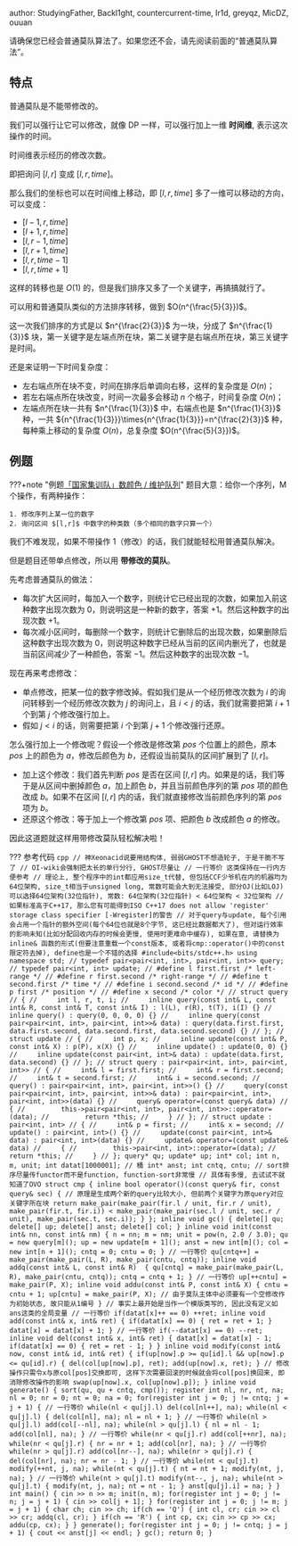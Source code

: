 author: StudyingFather, Backl1ght, countercurrent-time, Ir1d, greyqz, MicDZ, ouuan

请确保您已经会普通莫队算法了。如果您还不会，请先阅读前面的“普通莫队算法”。

## 特点

普通莫队是不能带修改的。

我们可以强行让它可以修改，就像 DP 一样，可以强行加上一维 **时间维**, 表示这次操作的时间。

时间维表示经历的修改次数。

即把询问 $[l,r]$ 变成 $[l,r,time]$。

那么我们的坐标也可以在时间维上移动，即 $[l,r,time]$ 多了一维可以移动的方向，可以变成：

- $[l-1,r,time]$
- $[l+1,r,time]$
- $[l,r-1,time]$
- $[l,r+1,time]$
- $[l,r,time-1]$
- $[l,r,time+1]$

这样的转移也是 $O(1)$ 的，但是我们排序又多了一个关键字，再搞搞就行了。

可以用和普通莫队类似的方法排序转移，做到 $O(n^{\frac{5}{3}})$。

这一次我们排序的方式是以 $n^{\frac{2}{3}}$ 为一块，分成了 $n^{\frac{1}{3}}$ 块，第一关键字是左端点所在块，第二关键字是右端点所在块，第三关键字是时间。

还是来证明一下时间复杂度：

- 左右端点所在块不变，时间在排序后单调向右移，这样的复杂度是 $O(n)$；
- 若左右端点所在块改变，时间一次最多会移动 $n$ 个格子，时间复杂度 $O(n)$；
- 左端点所在块一共有 $n^{\frac{1}{3}}$ 中，右端点也是 $n^{\frac{1}{3}}$ 种，一共 ${n^{\frac{1}{3}}}\times{n^{\frac{1}{3}}}=n^{\frac{2}{3}}$ 种，每种乘上移动的复杂度 $O(n)$，总复杂度 $O(n^{\frac{5}{3}})$。

## 例题

???+note "例题[「国家集训队」数颜色 / 维护队列](https://www.luogu.com.cn/problem/P1903)"
    题目大意：给你一个序列，M 个操作，有两种操作：
    
    1. 修改序列上某一位的数字
    2. 询问区间 $[l,r]$ 中数字的种类数（多个相同的数字只算一个）

我们不难发现，如果不带操作 1（修改）的话，我们就能轻松用普通莫队解决。

但是题目还带单点修改，所以用 **带修改的莫队**。

先考虑普通莫队的做法：

- 每次扩大区间时，每加入一个数字，则统计它已经出现的次数，如果加入前这种数字出现次数为 $0$，则说明这是一种新的数字，答案 $+1$。然后这种数字的出现次数 $+1$。
- 每次减小区间时，每删除一个数字，则统计它删除后的出现次数，如果删除后这种数字出现次数为 $0$，则说明这种数字已经从当前的区间内删光了，也就是当前区间减少了一种颜色，答案 $-1$。然后这种数字的出现次数 $-1$。

现在再来考虑修改：

- 单点修改，把某一位的数字修改掉。假如我们是从一个经历修改次数为 $i$ 的询问转移到一个经历修改次数为 $j$ 的询问上，且 $i<j$ 的话，我们就需要把第 $i+1$ 个到第 $j$ 个修改强行加上。
- 假如 $j<i$ 的话，则需要把第 $i$ 个到第 $j+1$ 个修改强行还原。

怎么强行加上一个修改呢？假设一个修改是修改第 $pos$ 个位置上的颜色，原本 $pos$ 上的颜色为 $a$，修改后颜色为 $b$，还假设当前莫队的区间扩展到了 $[l,r]$。

- 加上这个修改：我们首先判断 $pos$ 是否在区间 $[l,r]$ 内。如果是的话，我们等于是从区间中删掉颜色 $a$，加上颜色 $b$，并且当前颜色序列的第 $pos$ 项的颜色改成 $b$。如果不在区间 $[l,r]$ 内的话，我们就直接修改当前颜色序列的第 $pos$ 项为 $b$。
- 还原这个修改：等于加上一个修改第 $pos$ 项、把颜色 $b$ 改成颜色 $a$ 的修改。

因此这道题就这样用带修改莫队轻松解决啦！

??? 参考代码
    ```cpp
    // 神Xeonacid说要用结构体, 弱弱GHOST不想造轮子, 于是干脆不写了
    // OI-wiki会强制把太长的单行分行, GHOST尽量让 // 一行等价 这类保持在一行内方便参考
    // 理论上, 整个程序中的int都应用size_t代替, 但包括CCF少爷机在内的机器均为64位架构, size_t相当于unsigned long, 常数可能会大到无法接受, 部分OJ(比如LOJ)可以选择64位架构(32位指针), 常数: 64位架构(32位指针) < 64位架构 < 32位架构
    // 如果标准高于C++17, 那么您有可能得到ISO C++17 does not allow 'register' storage class specifier [-Wregister]的警告
    // 对于query与update, 每个引用会占用一个指针的额外空间(每个64位也就是8个字节, 这已经比数据都大了), 但对运行效率的影响未知(比如分配回收内存的时候会更慢, 使用时更难命中缓存), 如果在意, 请替换为inline& 函数的形式(但要注意重载一个const版本, 或者将cmp::operator()中的const限定符去掉), define也是一个不错的选择
    #include<bits/stdc++.h>
    using namespace std;
    // typedef pair<pair<int, int>, pair<int, int>> query;
    // typedef pair<int, int> update;
    // #define l first.first /* left-range */
    // #define r first.second /* right-range */
    // #define t second.first /* time */
    // #define i second.second /* id */
    // #define p first /* position */
    // #define x second /* color */
    // struct query
    // {
    //     int l, r, t, i;
    //     inline query(const int& L, const int& R, const int& T, const int& I) : l(L), r(R), t(T), i(I) {}
    //     inline query() : query(0, 0, 0, 0) {}
    //     inline query(const pair<pair<int, int>, pair<int, int>>& data) : query(data.first.first, data.first.second, data.second.first, data.second.second) {}
    // };
    // struct update
    // {
    //     int p, x;
    //     inline update(const int& P, const int& X) : p(P), x(X) {}
    //     inline update() : update(0, 0) {}
    //     inline update(const pair<int, int>& data) : update(data.first, data.second) {}
    // };
    // struct query : pair<pair<int, int>, pair<int, int>>
    // {
    //     int& l = first.first;
    //     int& r = first.second;
    //     int& t = second.first;
    //     int& i = second.second;
    //     query() : pair<pair<int, int>, pair<int, int>>() {}
    //     query(const pair<pair<int, int>, pair<int, int>>& data) : pair<pair<int, int>, pair<int, int>>(data) {}
    //     query& operator=(const query& data)
    //     {
    //         this->pair<pair<int, int>, pair<int, int>>::operator=(data);
    //         return *this;
    //     }
    // };
    // struct update : pair<int, int>
    // {
    //     int& p = first;
    //     int& x = second;
    //     update() : pair<int, int>() {}
    //     update(const pair<int, int>& data) : pair<int, int>(data) {}
    //     update& operator=(const update& data)
    //     {
    //         this->pair<int, int>::operator=(data);
    //         return *this;
    //     }
    // };
    query* qu;
    update* up;
    int* col;
    int n, m, unit;
    int datat[1000001]; // 桶
    int* anst;
    int cntq, cntu;
    // sort排序尽量传functor而不是function, function-sort非常慢
    // 具体有多慢, 去试试不就知道了OVO
    struct cmp
    {
        inline bool operator()(const query& fir, const query& sec)
        {
            // 原理是生成两个新的query比较大小, 但前两个关键字为原query对应关键字所在块
            return make_pair(make_pair(fir.l / unit, fir.r / unit), make_pair(fir.t, fir.i)) < make_pair(make_pair(sec.l / unit, sec.r / unit), make_pair(sec.t, sec.i));
        }
    };
    inline void gc()
    {
        delete[] qu;
        delete[] up;
        delete[] anst;
        delete[] col;
    }
    inline void init(const int& nn, const int& nm)
    {
        n = nn;
        m = nm;
        unit = pow(n, 2.0 / 3.0);
        qu = new query[m]();
        up = new update[m + 1]();
        anst = new int[m]();
        col = new int[n + 1]();
        cntq = 0;
        cntu = 0;
    }
    // 一行等价 qu[cntq++] = make_pair(make_pair(L, R), make_pair(cntu, cntq));
    inline void addq(const int& L, const int& R) 
    {
        qu[cntq] = make_pair(make_pair(L, R), make_pair(cntu, cntq));
        cntq = cntq + 1;
    }
    // 一行等价 up[++cntu] = make_pair(P, X);
    inline void addu(const int& P, const int& X)
    {
        cntu = cntu + 1;
        up[cntu] = make_pair(P, X);
        // 由于莫队主体中必须要有一个空修改作为初始状态, 故只能从1编号
    }
    // 事实上最开始是当作一个模版类写的, 因此没有定义如ans这类的全局变量
    // 一行等价 if(datat[x]++ == 0) ++ret;
    inline void add(const int& x, int& ret)
    {
        if(datat[x] == 0)
        {
            ret = ret + 1;
        }
        datat[x] = datat[x] + 1;
    }
    // 一行等价 if(--datat[x] == 0) --ret;
    inline void del(const int& x, int& ret)
    {
        datat[x] = datat[x] - 1;
        if(datat[x] == 0)
        {
            ret = ret - 1;
        }
    }
    inline void modify(const int& now, const int& id, int& ret)
    {
        if(up[now].p >= qu[id].l && up[now].p <= qu[id].r)
        {
            del(col[up[now].p], ret);
            add(up[now].x, ret);
        }
        // 修改操作只需令x与原col[pos]交换即可, 这样下次需要回滚的时候就会将col[pos]换回来, 即消除修改操作的影响
        swap(up[now].x, col[up[now].p]);
    }
    inline void generate()
    {
        sort(qu, qu + cntq, cmp());
        register int nl, nr, nt, na;
        nl = 0;
        nr = 0;
        nt = 0;
        na = 0;
        for(register int j = 0; j != cntq; j = j + 1)
        {
            // 一行等价 while(nl < qu[j].l) del(col[nl++], na);
            while(nl < qu[j].l)
            {
                del(col[nl], na);
                nl = nl + 1;
            }
            // 一行等价 while(nl > qu[j].l) add(col[--nl], na);
            while(nl > qu[j].l)
            {
                nl = nl - 1;
                add(col[nl], na);
            }
            // 一行等价 while(nr < qu[j].r) add(col[++nr], na);
            while(nr < qu[j].r)
            {
                nr = nr + 1;
                add(col[nr], na);
            }
            // 一行等价 while(nr > qu[j].r) add(col[nr--], na);
            while(nr > qu[j].r)
            {
                del(col[nr], na);
                nr = nr - 1;
            }
            // 一行等价 while(nt < qu[j].t) modify(++nt, j, na);
            while(nt < qu[j].t)
            {
                nt = nt + 1;
                modify(nt, j, na);
            }
            // 一行等价 while(nt > qu[j].t) modify(nt--, j, na);
            while(nt > qu[j].t)
            {
                modify(nt, j, na);
                nt = nt - 1;
            }
            anst[qu[j].i] = na;
        }
    }
    int main()
    {
        cin >> n >> m;
        init(n, m);
        for(register int j = 0; j != n; j = j + 1)
        {
            cin >> col[j + 1];
        }
        for(register int j = 0; j != m; j = j + 1)
        {
            char ch;
            cin >> ch;
            if(ch == 'Q')
            {
                int cl, cr;
                cin >> cl >> cr;
                addq(cl, cr);
            }
            if(ch == 'R')
            {
                int cp, cx;
                cin >> cp >> cx;
                addu(cp, cx);
            }
        }
        generate();
        for(register int j = 0; j != cntq; j = j + 1)
        {
            cout << anst[j] << endl;
        }
        gc();
        return 0;
    }
    ```
